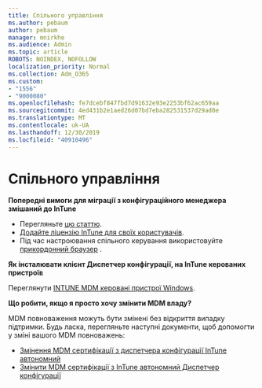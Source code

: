```yaml
---
title: Спільного управління
ms.author: pebaum
author: pebaum
manager: mnirkhe
ms.audience: Admin
ms.topic: article
ROBOTS: NOINDEX, NOFOLLOW
localization_priority: Normal
ms.collection: Adm_O365
ms.custom:
- "1556"
- "9000080"
ms.openlocfilehash: fe7dcebf847fbd7d91632e93e2253bf62ac659aa
ms.sourcegitcommit: 4ed431b2e1aed26d07bd7eba282531537d29ad0e
ms.translationtype: MT
ms.contentlocale: uk-UA
ms.lasthandoff: 12/30/2019
ms.locfileid: "40910496"
---
```

# <a name="co-management"></a>Спільного управління

**Попередні вимоги для міграції з конфігураційного менеджера змішаний до InTune**

- Перегляньте [цю статтю](https://docs.microsoft.com/sccm/mdm/deploy-use/migrate-hybridmdm-to-intunesa).
- [Додайте ліцензію InTune для своїх користувачів](https://docs.microsoft.com/intune/licenses-assign).
- Під час настроювання спільного керування використовуйте [прикордонний браузер](https://www.microsoft.com/windows/microsoft-edge) .

**Як інсталювати клієнт Диспетчер конфігурації, на InTune керованих пристроїв**

Переглянути [INTUNE MDM керовані пристрої Windows](https://docs.microsoft.com/sccm/core/clients/deploy/deploy-clients-to-windows-computers#bkmk_mdm).

**Що робити, якщо я просто хочу змінити MDM владу?**

MDM повноваження можуть бути змінені без відкриття випадку підтримки. Будь ласка, перегляньте наступні документи, щоб допомогти у зміні вашого MDM повноважень:
- [Змінення MDM сертифікації з диспетчера конфігурації InTune автономний](https://docs.microsoft.com/sccm/mdm/deploy-use/migrate-change-mdm-authority)
- [Змінити MDM сертифікації з InTune автономний Диспетчер конфігурації](https://docs.microsoft.com/intune-classic/deploy-use/prerequisites-for-enrollment#what-to-do-if-you-choose-the-wrong-mdm-authority-setting)